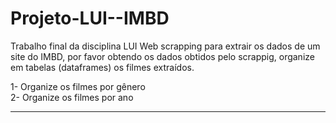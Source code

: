 # Projeto-LUI--IMBD
Trabalho final da disciplina LUI
Web scrapping para extrair os dados de um site do IMBD, por favor obtendo os dados obtidos pelo scrappig, organize em tabelas (dataframes) os filmes extraídos.

1-	Organize os filmes por gênero<br />
2-	Organize os filmes por ano 
_________________________________
